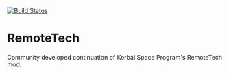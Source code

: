 [![Build Status](https://travis-ci.org/Pezmc/RemoteTech.svg?branch=master)](https://travis-ci.org/Pezmc/RemoteTech)

RemoteTech
==========

Community developed continuation of Kerbal Space Program's RemoteTech mod.
